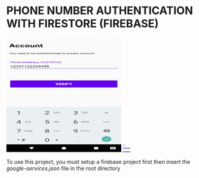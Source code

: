 # PHONE NUMBER AUTHENTICATION WITH FIRESTORE (FIREBASE)

<img src="auth1.png"
     alt="Phone authetication image 1"
      width="300px"
      height="300px"/>
<img src="auth2.png"
     alt="Phone authetication image 2"
     width="300px"
     height="300px"
     style="width: 20px; height: 20px;" />

To use this project, you must setup a firebase project first then insert the *google-services.json* file in the root directory